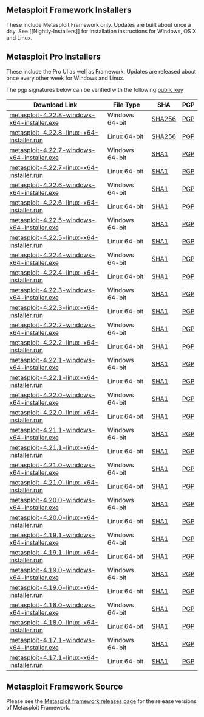 ## Metasploit Framework Installers

These include Metasploit Framework only. Updates are built about once a day.
See [[Nightly-Installers]] for installation instructions for Windows, OS X and Linux.

## Metasploit Pro Installers

These include the Pro UI as well as Framework.
Updates are released about once every other week for Windows and Linux.

The pgp signatures below can be verified with the following [public key](https://pgp.mit.edu/pks/lookup?op=get&search=0xCDFB5FA52007B954)

| Download Link                                                                                                                                                |File Type| SHA                                                                                                                       | PGP                                                                                                                      |
|--------------------------------------------------------------------------------------------------------------------------------------------------------------|-|---------------------------------------------------------------------------------------------------------------------------|--------------------------------------------------------------------------------------------------------------------------|
| [metasploit-4.22.8-windows-x64-installer.exe](https://downloads.metasploit.com/data/releases/metasploit-latest-windows-x64-installer.exe)                    | Windows 64-bit | [SHA256](https://downloads.metasploit.com/data/releases/metasploit-latest-windows-x64-installer.exe.sha256)               | [PGP](https://downloads.metasploit.com/data/releases/metasploit-latest-windows-x64-installer.exe.asc)                    |
| [metasploit-4.22.8-linux-x64-installer.run](https://downloads.metasploit.com/data/releases/metasploit-latest-linux-x64-installer.run)                          | Linux 64-bit | [SHA256](https://downloads.metasploit.com/data/releases/metasploit-latest-linux-x64-installer.run.sha256)                 | [PGP](https://downloads.metasploit.com/data/releases/metasploit-latest-linux-x64-installer.run.asc)                      |
| [metasploit-4.22.7-windows-x64-installer.exe](https://downloads.metasploit.com/data/releases/archive/metasploit-4.22.7-2025061901-windows-x64-installer.exe) | Windows 64-bit | [SHA1](https://downloads.metasploit.com/data/releases/archive/metasploit-4.22.7-2025061901-windows-x64-installer.exe.sha1) | [PGP](https://downloads.metasploit.com/data/releases/archive/metasploit-4.22.7-2025061901-windows-x64-installer.exe.asc) |
| [metasploit-4.22.7-linux-x64-installer.run](https://downloads.metasploit.com/data/releases/archive/metasploit-4.22.7-2025061901-linux-x64-installer.run)     | Linux 64-bit | [SHA1](https://downloads.metasploit.com/data/releases/archive/metasploit-4.22.7-2025061901-linux-x64-installer.run.sha1)  | [PGP](https://downloads.metasploit.com/data/releases/archive/metasploit-4.22.7-2025061901-linux-x64-installer.run.asc)   |
| [metasploit-4.22.6-windows-x64-installer.exe](https://downloads.metasploit.com/data/releases/archive/metasploit-4.22.6-2024111901-windows-x64-installer.exe) | Windows 64-bit | [SHA1](https://downloads.metasploit.com/data/releases/archive/metasploit-4.22.6-2024111901-windows-x64-installer.exe.sha1) | [PGP](https://downloads.metasploit.com/data/releases/archive/metasploit-4.22.6-2024111901-windows-x64-installer.exe.asc) |
| [metasploit-4.22.6-linux-x64-installer.run](https://downloads.metasploit.com/data/releases/archive/metasploit-4.22.6-2024111901-linux-x64-installer.run)     | Linux 64-bit | [SHA1](https://downloads.metasploit.com/data/releases/archive/metasploit-4.22.6-2024111901-linux-x64-installer.run.sha1)  | [PGP](https://downloads.metasploit.com/data/releases/archive/metasploit-4.22.6-2024111901-linux-x64-installer.run.asc)   |
| [metasploit-4.22.5-windows-x64-installer.exe](https://downloads.metasploit.com/data/releases/archive/metasploit-4.22.5-2024111401-windows-x64-installer.exe) | Windows 64-bit | [SHA1](https://downloads.metasploit.com/data/releases/archive/metasploit-4.22.5-2024111401-windows-x64-installer.exe.sha1) | [PGP](https://downloads.metasploit.com/data/releases/archive/metasploit-4.22.5-2024111401-windows-x64-installer.exe.asc) |
| [metasploit-4.22.5-linux-x64-installer.run](https://downloads.metasploit.com/data/releases/archive/metasploit-4.22.5-2024111401-linux-x64-installer.run)     | Linux 64-bit | [SHA1](https://downloads.metasploit.com/data/releases/archive/metasploit-4.22.5-2024111401-linux-x64-installer.run.sha1)  | [PGP](https://downloads.metasploit.com/data/releases/archive/metasploit-4.22.5-2024111401-linux-x64-installer.run.asc)   |
| [metasploit-4.22.4-windows-x64-installer.exe](https://downloads.metasploit.com/data/releases/archive/metasploit-4.22.4-2024101401-windows-x64-installer.exe) | Windows 64-bit | [SHA1](https://downloads.metasploit.com/data/releases/archive/metasploit-4.22.4-2024101401-windows-x64-installer.exe.sha1) | [PGP](https://downloads.metasploit.com/data/releases/archive/metasploit-4.22.4-2024101401-windows-x64-installer.exe.asc) |
| [metasploit-4.22.4-linux-x64-installer.run](https://downloads.metasploit.com/data/releases/archive/metasploit-4.22.4-2024101401-linux-x64-installer.run)     | Linux 64-bit | [SHA1](https://downloads.metasploit.com/data/releases/archive/metasploit-4.22.4-2024101401-linux-x64-installer.run.sha1)  | [PGP](https://downloads.metasploit.com/data/releases/archive/metasploit-4.22.4-2024101401-linux-x64-installer.run.asc)   |
| [metasploit-4.22.3-windows-x64-installer.exe](https://downloads.metasploit.com/data/releases/archive/metasploit-4.22.3-2024082201-windows-x64-installer.exe) | Windows 64-bit | [SHA1](https://downloads.metasploit.com/data/releases/archive/metasploit-4.22.3-2024082201-windows-x64-installer.exe.sha1) | [PGP](https://downloads.metasploit.com/data/releases/archive/metasploit-4.22.3-2024082201-windows-x64-installer.exe.asc) |
| [metasploit-4.22.3-linux-x64-installer.run](https://downloads.metasploit.com/data/releases/archive/metasploit-4.22.3-2024082201-linux-x64-installer.run)     | Linux 64-bit | [SHA1](https://downloads.metasploit.com/data/releases/archive/metasploit-4.22.3-2024082201-linux-x64-installer.run.sha1)  | [PGP](https://downloads.metasploit.com/data/releases/archive/metasploit-4.22.3-2024082201-linux-x64-installer.run.asc)   |
| [metasploit-4.22.2-windows-x64-installer.exe](https://downloads.metasploit.com/data/releases/archive/metasploit-4.22.2-2024072501-windows-x64-installer.exe) | Windows 64-bit | [SHA1](https://downloads.metasploit.com/data/releases/archive/metasploit-4.22.2-2024072501-windows-x64-installer.exe.sha1) | [PGP](https://downloads.metasploit.com/data/releases/archive/metasploit-4.22.2-2024072501-windows-x64-installer.exe.asc) |
| [metasploit-4.22.2-linux-x64-installer.run](https://downloads.metasploit.com/data/releases/archive/metasploit-4.22.2-2024072501-linux-x64-installer.run)     | Linux 64-bit | [SHA1](https://downloads.metasploit.com/data/releases/archive/metasploit-4.22.2-2024072501-linux-x64-installer.run.sha1)  | [PGP](https://downloads.metasploit.com/data/releases/archive/metasploit-4.22.2-2024072501-linux-x64-installer.run.asc)   |
| [metasploit-4.22.1-windows-x64-installer.exe](https://downloads.metasploit.com/data/releases/archive/metasploit-4.22.1-2023071701-windows-x64-installer.exe) | Windows 64-bit | [SHA1](https://downloads.metasploit.com/data/releases/archive/metasploit-4.22.1-2023071701-windows-x64-installer.exe.sha1) | [PGP](https://downloads.metasploit.com/data/releases/archive/metasploit-4.22.1-2023071701-windows-x64-installer.exe.asc) |
| [metasploit-4.22.1-linux-x64-installer.run](https://downloads.metasploit.com/data/releases/archive/metasploit-4.22.1-2023071701-linux-x64-installer.run)     | Linux 64-bit | [SHA1](https://downloads.metasploit.com/data/releases/archive/metasploit-4.22.1-2023071701-linux-x64-installer.run.sha1)  | [PGP](https://downloads.metasploit.com/data/releases/archive/metasploit-4.22.1-2023071701-linux-x64-installer.run.asc)   |
| [metasploit-4.22.0-windows-x64-installer.exe](https://downloads.metasploit.com/data/releases/archive/metasploit-4.22.0-2023050901-windows-x64-installer.exe) | Windows 64-bit | [SHA1](https://downloads.metasploit.com/data/releases/archive/metasploit-4.22.0-2023050901-windows-x64-installer.exe.sha1) | [PGP](https://downloads.metasploit.com/data/releases/archive/metasploit-4.22.0-2023050901-windows-x64-installer.exe.asc) |
| [metasploit-4.22.0-linux-x64-installer.run](https://downloads.metasploit.com/data/releases/archive/metasploit-4.22.0-2023050901-linux-x64-installer.run)     | Linux 64-bit | [SHA1](https://downloads.metasploit.com/data/releases/archive/metasploit-4.22.0-2023050901-linux-x64-installer.run.sha1)  | [PGP](https://downloads.metasploit.com/data/releases/archive/metasploit-4.22.0-2023050901-linux-x64-installer.run.asc)   |
| [metasploit-4.21.1-windows-x64-installer.exe](https://downloads.metasploit.com/data/releases/archive/metasploit-4.21.1-2023011701-windows-x64-installer.exe) | Windows 64-bit | [SHA1](https://downloads.metasploit.com/data/releases/archive/metasploit-4.21.1-2023011701-windows-x64-installer.exe.sha1) | [PGP](https://downloads.metasploit.com/data/releases/archive/metasploit-4.21.1-2023011701-windows-x64-installer.exe.asc) |
| [metasploit-4.21.1-linux-x64-installer.run](https://downloads.metasploit.com/data/releases/archive/metasploit-4.21.1-2023011701-linux-x64-installer.run)     | Linux 64-bit | [SHA1](https://downloads.metasploit.com/data/releases/archive/metasploit-4.21.1-2023011701-linux-x64-installer.run.sha1)  | [PGP](https://downloads.metasploit.com/data/releases/archive/metasploit-4.21.1-2023011701-linux-x64-installer.run.asc)   |
| [metasploit-4.21.0-windows-x64-installer.exe](https://downloads.metasploit.com/data/releases/archive/metasploit-4.21.0-2022052401-windows-x64-installer.exe) | Windows 64-bit | [SHA1](https://downloads.metasploit.com/data/releases/archive/metasploit-4.21.0-2022052401-windows-x64-installer.exe.sha1) | [PGP](https://downloads.metasploit.com/data/releases/archive/metasploit-4.21.0-2022052401-windows-x64-installer.exe.asc) |
| [metasploit-4.21.0-linux-x64-installer.run](https://downloads.metasploit.com/data/releases/archive/metasploit-4.21.0-2022052401-linux-x64-installer.run)     | Linux 64-bit | [SHA1](https://downloads.metasploit.com/data/releases/archive/metasploit-4.21.0-2022052401-linux-x64-installer.run.sha1)  | [PGP](https://downloads.metasploit.com/data/releases/archive/metasploit-4.21.0-2022052401-linux-x64-installer.run.asc)   |
| [metasploit-4.20.0-windows-x64-installer.exe](https://downloads.metasploit.com/data/releases/archive/metasploit-4.20.0-2021112001-windows-x64-installer.exe) | Windows 64-bit | [SHA1](https://downloads.metasploit.com/data/releases/archive/metasploit-4.20.0-2021112001-windows-x64-installer.exe.sha1) | [PGP](https://downloads.metasploit.com/data/releases/archive/metasploit-4.20.0-2021112001-windows-x64-installer.exe.asc) |
| [metasploit-4.20.0-linux-x64-installer.run](https://downloads.metasploit.com/data/releases/archive/metasploit-4.20.0-2021112001-linux-x64-installer.run)     | Linux 64-bit | [SHA1](https://downloads.metasploit.com/data/releases/archive/metasploit-4.20.0-2021112001-linux-x64-installer.run.sha1)  | [PGP](https://downloads.metasploit.com/data/releases/archive/metasploit-4.20.0-2021112001-linux-x64-installer.run.asc)   |
| [metasploit-4.19.1-windows-x64-installer.exe](https://downloads.metasploit.com/data/releases/archive/metasploit-4.19.1-2021073101-windows-x64-installer.exe) | Windows 64-bit | [SHA1](https://downloads.metasploit.com/data/releases/archive/metasploit-4.19.1-2021073101-windows-x64-installer.exe.sha1) | [PGP](https://downloads.metasploit.com/data/releases/archive/metasploit-4.19.1-2021073101-windows-x64-installer.exe.asc) |
| [metasploit-4.19.1-linux-x64-installer.run](https://downloads.metasploit.com/data/releases/archive/metasploit-4.19.1-2021073101-linux-x64-installer.run)     | Linux 64-bit | [SHA1](https://downloads.metasploit.com/data/releases/archive/metasploit-4.19.1-2021073101-linux-x64-installer.run.sha1)  | [PGP](https://downloads.metasploit.com/data/releases/archive/metasploit-4.19.1-2021073101-linux-x64-installer.run.asc)   |
| [metasploit-4.19.0-windows-x64-installer.exe](https://downloads.metasploit.com/data/releases/archive/metasploit-4.19.0-2021031701-windows-x64-installer.exe) | Windows 64-bit | [SHA1](https://downloads.metasploit.com/data/releases/archive/metasploit-4.19.0-2021031701-windows-x64-installer.exe.sha1) | [PGP](https://downloads.metasploit.com/data/releases/archive/metasploit-4.19.0-2021031701-windows-x64-installer.exe.asc) |
| [metasploit-4.19.0-linux-x64-installer.run](https://downloads.metasploit.com/data/releases/archive/metasploit-4.19.0-2021031701-linux-x64-installer.run)     | Linux 64-bit | [SHA1](https://downloads.metasploit.com/data/releases/archive/metasploit-4.19.0-2021031701-linux-x64-installer.run.sha1)  | [PGP](https://downloads.metasploit.com/data/releases/archive/metasploit-4.19.0-2021031701-linux-x64-installer.run.asc)   |
| [metasploit-4.18.0-windows-x64-installer.exe](https://downloads.metasploit.com/data/releases/archive/metasploit-4.18.0-2020101201-windows-x64-installer.exe) | Windows 64-bit | [SHA1](https://downloads.metasploit.com/data/releases/archive/metasploit-4.18.0-2020101201-windows-x64-installer.exe.sha1) | [PGP](https://downloads.metasploit.com/data/releases/archive/metasploit-4.18.0-2020101201-windows-x64-installer.exe.asc) |
| [metasploit-4.18.0-linux-x64-installer.run](https://downloads.metasploit.com/data/releases/archive/metasploit-4.18.0-2020101201-linux-x64-installer.run)     | Linux 64-bit | [SHA1](https://downloads.metasploit.com/data/releases/archive/metasploit-4.18.0-2020101201-linux-x64-installer.run.sha1)  | [PGP](https://downloads.metasploit.com/data/releases/archive/metasploit-4.18.0-2020101201-linux-x64-installer.run.asc)   |
| [metasploit-4.17.1-windows-x64-installer.exe](https://downloads.metasploit.com/data/releases/archive/metasploit-4.17.1-2020080301-windows-x64-installer.exe) | Windows 64-bit | [SHA1](https://downloads.metasploit.com/data/releases/archive/metasploit-4.17.1-2020080301-windows-x64-installer.exe.sha1) | [PGP](https://downloads.metasploit.com/data/releases/archive/metasploit-4.17.1-2020080301-windows-x64-installer.exe.asc) |
| [metasploit-4.17.1-linux-x64-installer.run](https://downloads.metasploit.com/data/releases/archive/metasploit-4.17.1-2020080301-linux-x64-installer.run)     | Linux 64-bit | [SHA1](https://downloads.metasploit.com/data/releases/archive/metasploit-4.17.1-2020080301-linux-x64-installer.run.sha1)  | [PGP](https://downloads.metasploit.com/data/releases/archive/metasploit-4.17.1-2020080301-linux-x64-installer.run.asc)   |


## Metasploit Framework Source

Please see the [Metasploit framework releases page](https://github.com/rapid7/metasploit-framework/releases) for the release versions of Metasploit Framework.

